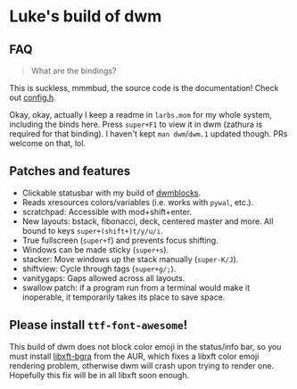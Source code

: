 # Luke's build of dwm

## FAQ

> What are the bindings?

This is suckless, mmmbud, the source code is the documentation! Check out [config.h](config.h).

Okay, okay, actually I keep a readme in `larbs.mom` for my whole system, including the binds here.
Press `super+F1` to view it in dwm (zathura is required for that binding).
I haven't kept `man dwm`/`dwm.1` updated though. PRs welcome on that, lol.

## Patches and features

- Clickable statusbar with my build of [dwmblocks](https://github.com/lukesmithxyz/dwmblocks).
- Reads xresources colors/variables (i.e. works with `pywal`, etc.).
- scratchpad: Accessible with mod+shift+enter.
- New layouts: bstack, fibonacci, deck, centered master and more. All bound to keys `super+(shift+)t/y/u/i`.
- True fullscreen (`super+f`) and prevents focus shifting.
- Windows can be made sticky (`super+s`).
- stacker: Move windows up the stack manually (`super-K/J`).
- shiftview: Cycle through tags (`super+g/;`).
- vanitygaps: Gaps allowed across all layouts.
- swallow patch: if a program run from a terminal would make it inoperable, it temporarily takes its place to save space.

## Please install `ttf-font-awesome`!

This build of dwm does not block color emoji in the status/info bar, so you must install [libxft-bgra](https://www.archlinux.org/packages/community/any/ttf-font-awesome/) from the AUR, which fixes a libxft color emoji rendering problem, otherwise dwm will crash upon trying to render one. Hopefully this fix will be in all libxft soon enough.
